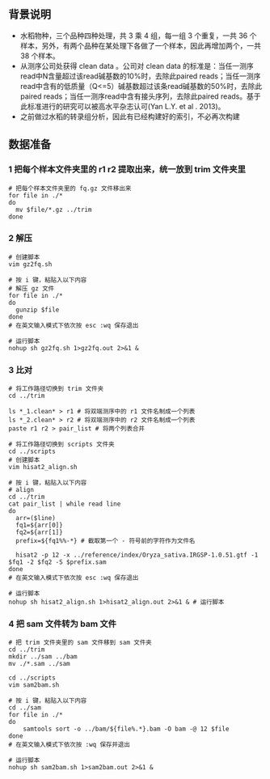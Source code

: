 ## 背景说明
* 水稻物种，三个品种四种处理，共 3 乘 4 组，每一组 3 个重复，一共 36 个样本，另外，有两个品种在某处理下各做了一个样本，因此再增加两个，一共 38 个样本。
* 从测序公司处获得 clean data 。公司对 clean data 的标准是：当任一测序read中N含量超过该read碱基数的10%时，去除此paired reads；当任一测序read中含有的低质量（Q<=5）碱基数超过该条read碱基数的50%时，去除此paired reads；当任一测序read中含有接头序列，去除此paired reads。基于此标准进行的研究可以被高水平杂志认可(Yan L.Y. et al . 2013)。
* 之前做过水稻的转录组分析，因此有已经构建好的索引，不必再次构建

## 数据准备
### 1 把每个样本文件夹里的 r1 r2 提取出来，统一放到 trim 文件夹里

```
# 把每个样本文件夹里的 fq.gz 文件移出来
for file in ./*
do
  mv $file/*.gz ../trim
done
```

### 2 解压

```
# 创建脚本
vim gz2fq.sh

# 按 i 键，粘贴入以下内容
# 解压 gz 文件
for file in ./*
do
  gunzip $file
done
# 在英文输入模式下依次按 esc :wq 保存退出

# 运行脚本
nohup sh gz2fq.sh 1>gz2fq.out 2>&1 &
```

### 3 比对
```
# 将工作路径切换到 trim 文件夹
cd ../trim 

ls *_1.clean* > r1 # 将双端测序中的 r1 文件名制成一个列表
ls *_2.clean* > r2 # 将双端测序中的 r2 文件名制成一个列表
paste r1 r2 > pair_list # 将两个列表合并

# 将工作路径切换到 scripts 文件夹
cd ../scripts 
# 创建脚本
vim hisat2_align.sh 

# 按 i 键，粘贴入以下内容
# align
cd ../trim 
cat pair_list | while read line
do 
  arr=($line)
  fq1=${arr[0]}
  fq2=${arr[1]}
  prefix=${fq1%%-*} # 截取第一个 - 符号前的字符作为文件名
  
  hisat2 -p 12 -x ../reference/index/Oryza_sativa.IRGSP-1.0.51.gtf -1 $fq1 -2 $fq2 -S $prefix.sam
done
# 在英文输入模式下依次按 esc :wq 保存退出

# 运行脚本
nohup sh hisat2_align.sh 1>hisat2_align.out 2>&1 & # 运行脚本
```

### 4 把 sam 文件转为 bam 文件
```
# 把 trim 文件夹里的 sam 文件移到 sam 文件夹
cd ../trim
mkdir ../sam ../bam
mv ./*.sam ../sam
```

```
cd ../scripts
vim sam2bam.sh

# 按 i 键，粘贴入以下内容
cd ../sam
for file in ./* 
do
	samtools sort -o ../bam/${file%.*}.bam -O bam -@ 12 $file
done
# 在英文输入模式下依次按 :wq 保存并退出

# 运行脚本
nohup sh sam2bam.sh 1>sam2bam.out 2>&1 & 
```


